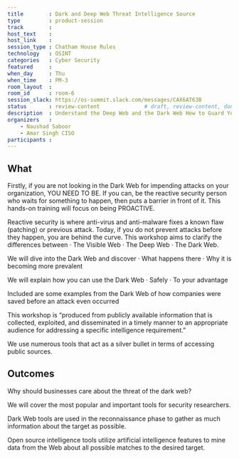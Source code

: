 ```yaml
---
title        : Dark and Deep Web Threat Intelligence Source
type         : product-session
track        :
host_text    :
host_link    :
session_type : Chatham House Rules
technology   : OSINT
categories   : Cyber Security
featured     :
when_day     : Thu
when_time    : PM-3
room_layout  :
room_id      : room-6
session_slack: https://os-summit.slack.com/messages/CAX6AT63B
status       : review-content              # draft, review-content, done
description  : Understand the Deep Web and the Dark Web How to Guard Your Network Sharing knowledge on Dark and Deep Web Open Source Intelligence
organizers   :
    - Naushad Saboor
    - Amar Singh CISO
participants :
---
```


## What
Firstly, if you are not looking in the Dark Web for impending attacks on your organization, YOU NEED TO BE. If you can, be the reactive security person who waits for something to happen, then puts a barrier in front of it. This hands-on training will focus on being PROACTIVE.

Reactive security is where anti-virus and anti-malware fixes a known flaw (patching) or previous attack.
Today, if you do not prevent attacks before they happen, you are behind the curve.
This workshop aims to clarify the differences between
·        The Visible Web
·        The Deep Web
·        The Dark Web.

We will dive into the Dark Web and discover
·        What happens there
·        Why it is becoming more prevalent

We will explain how you can use the Dark Web
·        Safely
·        To your advantage

Included are some examples from the Dark Web of how companies were saved before an attack even occurred

This workshop is “produced from publicly available information that is collected, exploited, and disseminated in a timely manner to an appropriate audience for addressing a specific intelligence requirement.”

We use numerous tools that act as a silver bullet in terms of accessing public sources.

## Outcomes

Why should businesses care about the threat of the dark web?

We will cover the most popular and important tools for security researchers.

Dark Web tools are used in the reconnaissance phase to gather as much information about the target as possible.

Open source intelligence tools utilize artificial intelligence features to mine data from the Web about all possible matches to the desired target.
